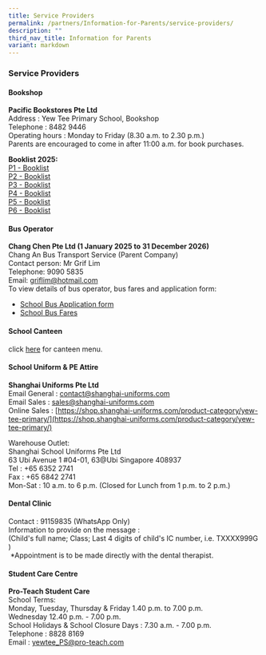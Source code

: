 ```yaml
---
title: Service Providers
permalink: /partners/Information-for-Parents/service-providers/
description: ""
third_nav_title: Information for Parents
variant: markdown
---
```

### Service Providers

#### Bookshop
**Pacific Bookstores Pte Ltd** <br>
Address : Yew Tee Primary School, Bookshop <br>
Telephone : 8482 9446 <br>
Operating hours : Monday to Friday (8.30 a.m. to 2.30 p.m.) <br>
Parents are encouraged to come in after 11:00 a.m. for book purchases.


**Booklist 2025:**
<br>[P1 - Booklist](/files/Book%20List/Yew_Tee_Primary_School____Booklist_AY_2025____FINAL___P1.pdf)
<br>[P2 - Booklist](/files/Book%20List/Yew_Tee_Primary_School____Booklist_AY_2025____FINAL___P2.pdf)
<br>[P3 - Booklist](/files/Book%20List/Yew_Tee_Primary_School____Booklist_AY_2025____FINAL___P3.pdf)
<br>[P4 - Booklist](/files/Book%20List/Yew_Tee_Primary_School____Booklist_AY_2025____FINAL___P4.pdf)
<br>[P5 - Booklist](/files/Book%20List/Yew_Tee_Primary_School____Booklist_AY_2025____FINAL___P5.pdf)
<br>[P6 - Booklist](/files/Book%20List/Yew_Tee_Primary_School____Booklist_AY_2025____FINAL___P6.pdf)


#### Bus Operator
**Chang Chen Pte Ltd (1 January 2025 to 31 December 2026)**<br>
Chang An Bus Transport Service (Parent Company)<br>
Contact person: Mr Grif Lim <br>
Telephone: 9090 5835 <br>
Email: griflim@hotmail.com <br>
To view details of bus operator, bus fares and application form: <br>
* [School Bus Application form](/files/Request_for_School_Bus_Services_with_Application_Form.pdf)<br>
* [School Bus Fares](/files/School_Bus_Fares_1_Jan_2025_to_31_Dec_2026.pdf)


#### School Canteen
click [here](/files/Yew_Tee_Pri_School_Canteen_Menu_Year_2024.pdf) for canteen menu.



#### School Uniform &amp; PE Attire
**Shanghai Uniforms Pte Ltd** <br>
Email General : contact@shanghai-uniforms.com <br>
Email Sales : sales@shanghai-uniforms.com <br>
Online Sales :&nbsp;[https://shop.shanghai-uniforms.com/product-category/yew-tee-primary/](https://shop.shanghai-uniforms.com/product-category/yew-tee-primary/)

Warehouse Outlet: <br>
Shanghai School Uniforms Pte Ltd <br>
63 Ubi Avenue 1 #04-01, 63@Ubi Singapore 408937 <br>
Tel : +65 6352 2741 <br>
Fax : +65 6842 2741 <br>
Mon-Sat : 10 a.m. to 6 p.m. (Closed for Lunch from 1 p.m. to 2 p.m.)

#### Dental Clinic
Contact : 91159835 (WhatsApp Only) <br>
Information to provide on the message : &nbsp;  
(Child's full name; Class; Last 4 digits of child's IC number, i.e. TXXXX999G )&nbsp;&nbsp;  
&nbsp;\*Appointment is to be made directly with the dental therapist.
 
#### Student Care Centre
**Pro-Teach Student Care** <br>
School Terms: <br>
Monday, Tuesday, Thursday &amp; Friday 1.40 p.m. to 7.00 p.m. <br>
Wednesday 12.40 p.m. - 7.00 p.m. <br>
School Holidays &amp; School Closure Days : 7.30 a.m. - 7.00 p.m. <br>
Telephone : 8828 8169 <br>
Email : yewtee_PS@pro-teach.com